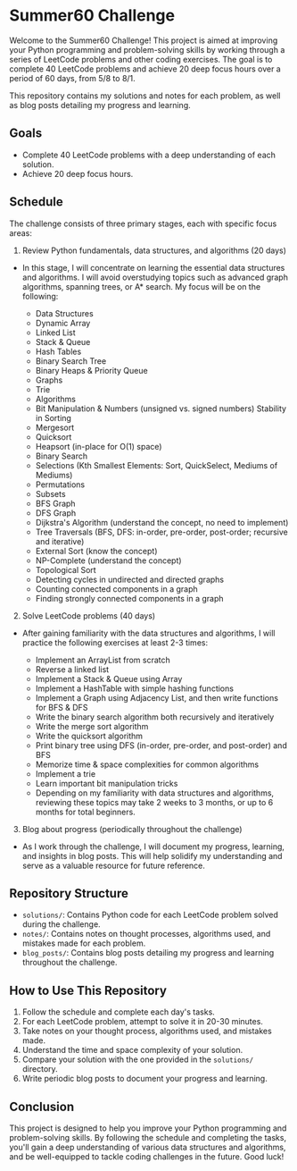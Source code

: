 # Summer60 Challenge

Welcome to the Summer60 Challenge! This project is aimed at improving your Python programming and problem-solving skills by working through a series of LeetCode problems and other coding exercises. The goal is to complete 40 LeetCode problems and achieve 20 deep focus hours over a period of 60 days, from 5/8 to 8/1.

This repository contains my solutions and notes for each problem, as well as blog posts detailing my progress and learning.

## Goals

- Complete 40 LeetCode problems with a deep understanding of each solution.
- Achieve 20 deep focus hours.

## Schedule

The challenge consists of three primary stages, each with specific focus areas:

1. Review Python fundamentals, data structures, and algorithms (20 days)
- In this stage, I will concentrate on learning the essential data structures and algorithms. I will avoid overstudying topics such as advanced graph algorithms, spanning trees, or A* search. My focus will be on the following:

  * Data Structures
  * Dynamic Array
  * Linked List
  * Stack & Queue
  * Hash Tables
  * Binary Search Tree
  * Binary Heaps & Priority Queue
  * Graphs
  * Trie
  * Algorithms
  * Bit Manipulation & Numbers (unsigned vs. signed numbers)
  Stability in Sorting
  * Mergesort
  * Quicksort
  * Heapsort (in-place for O(1) space)
  * Binary Search
  * Selections (Kth Smallest Elements: Sort, QuickSelect, Mediums of Mediums)
  * Permutations
  * Subsets
  * BFS Graph
  * DFS Graph
  * Dijkstra's Algorithm (understand the concept, no need to implement)
  * Tree Traversals (BFS, DFS: in-order, pre-order, post-order; recursive and iterative)
  * External Sort (know the concept)
  * NP-Complete (understand the concept)
  * Topological Sort
  * Detecting cycles in undirected and directed graphs
  * Counting connected components in a graph
  * Finding strongly connected components in a graph

2. Solve LeetCode problems (40 days)
- After gaining familiarity with the data structures and algorithms, I will practice the following exercises at least 2-3 times:

  * Implement an ArrayList from scratch
  * Reverse a linked list
  * Implement a Stack & Queue using Array
  * Implement a HashTable with simple hashing functions
  * Implement a Graph using Adjacency List, and then write functions for BFS & DFS
  * Write the binary search algorithm both recursively and iteratively
  * Write the merge sort algorithm
  * Write the quicksort algorithm
  * Print binary tree using DFS (in-order, pre-order, and post-order) and BFS
  * Memorize time & space complexities for common algorithms
  * Implement a trie
  * Learn important bit manipulation tricks
  * Depending on my familiarity with data structures and algorithms, reviewing these topics may take 2 weeks to 3 months, or up to 6 months for total beginners.

3. Blog about progress (periodically throughout the challenge)
- As I work through the challenge, I will document my progress, learning, and insights in blog posts. This will help solidify my understanding and serve as a valuable resource for future reference.

## Repository Structure

- `solutions/`: Contains Python code for each LeetCode problem solved during the challenge.
- `notes/`: Contains notes on thought processes, algorithms used, and mistakes made for each problem.
- `blog_posts/`: Contains blog posts detailing my progress and learning throughout the challenge.

## How to Use This Repository

1. Follow the schedule and complete each day's tasks.
2. For each LeetCode problem, attempt to solve it in 20-30 minutes.
3. Take notes on your thought process, algorithms used, and mistakes made.
4. Understand the time and space complexity of your solution.
5. Compare your solution with the one provided in the `solutions/` directory.
6. Write periodic blog posts to document your progress and learning.

## Conclusion

This project is designed to help you improve your Python programming and problem-solving skills. By following the schedule and completing the tasks, you'll gain a deep understanding of various data structures and algorithms, and be well-equipped to tackle coding challenges in the future. Good luck!
